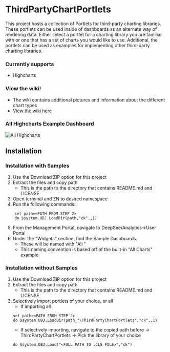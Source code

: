 # ThirdPartyChartPortlets

This project hosts a collection of Portlets for third-party charting libraries. These portlets can be used inside of dashboards as an alternate way of rendering data. Either select a portlet for a charting library you are familiar with or one that has a set of charts you would like to use. Additional, the portlets can be used as examples for implementing other third-party charting libraries.

### Currently supports
- Highcharts

### View the wiki!
- The wiki contains additional pictures and information about the different chart types
- [View the wiki here](https://github.com/psteiwer/ThirdPartyChartPortlets/wiki)

### All Highcharts Example Dashboard
![All Highcharts](https://github.com/psteiwer/ThirdPartyChartPortlets/blob/master/Assets/Highcharts/AllHighcharts.PNG)

## Installation
### Installation with Samples
1. Use the Download ZIP option for this project
2. Extract the files and copy path
   * This is the path to the directory that contains README.md and LICENSE
3. Open terminal and ZN to desired namespace
4. Run the following commands:
```
	set path=<PATH FROM STEP 2>
	do $system.OBJ.LoadDir(path,"ck",,1)
```
5. From the Management Portal, navigate to DeepSee/Analytics->User Portal
6. Under the "Widgets" section, find the Sample Dashboards.
    * These will be named with "All <third-party name>"
    * This naming convention is based off of the built-in "All Charts" example
  
### Installation without Samples
1. Use the Download ZIP option for this project
2. Extract the files and copy path
   * This is the path to the directory that contains README.md and LICENSE
3. Selectively import portlets of your choice, or all
    * If importing all
    ```
	set path=<PATH FROM STEP 2>	
	do $system.OBJ.LoadDir(path_"\ThirdPartyChartPortlets","ck",,1)
    ```
    * If selectively importing, navigate to the copied path before -> ThirdPartyChartPortlets -> Pick the library of your choice
    ```
	do $system.OBJ.Load("<FULL PATH TO .CLS FILE>","ck")
    ```
